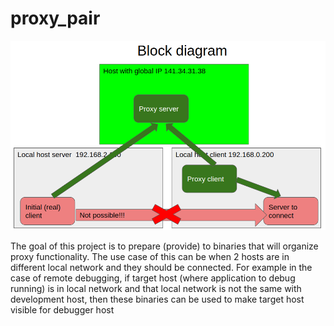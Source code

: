# proxy_pair  

![block diagram](docs/images/proxy_pair_block_diagram.png)  
  
The goal of this project is to prepare (provide) to binaries that will organize proxy functionality.
The use case of this can be when 2 hosts are in different local network and they should be connected.
For example in the case of remote debugging, if target host (where application to debug running) is in local
network and that local network is not the same with development host, then these binaries can be used to 
make target host visible for debugger host
